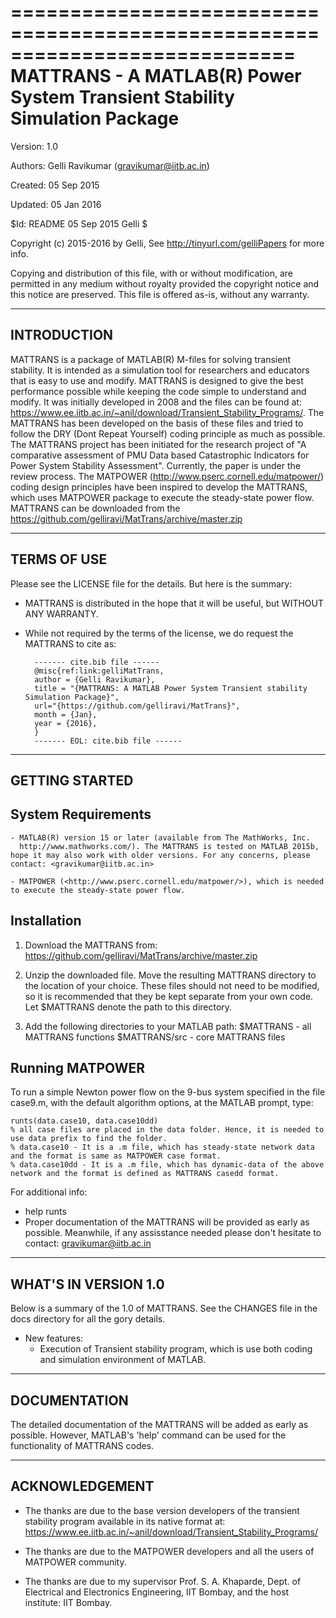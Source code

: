 ============================================================================
MATTRANS - A MATLAB(R) Power System Transient Stability Simulation Package
============================================================================

Version:    1.0

Authors:    Gelli Ravikumar (<gravikumar@iitb.ac.in>)
            
Created:    05 Sep 2015

Updated:    05 Jan 2016

$Id: README 05 Sep 2015 Gelli $

Copyright (c) 2015-2016 by Gelli, See http://tinyurl.com/gelliPapers for more info.

Copying and distribution of this file, with or without modification,
are permitted in any medium without royalty provided the copyright
notice and this notice are preserved. This file is offered as-is,
without any warranty.

--------------
 INTRODUCTION
--------------

MATTRANS is a package of MATLAB(R) M-files for solving transient stability. It is intended as a simulation tool for
researchers and educators that is easy to use and modify. MATTRANS
is designed to give the best performance possible while keeping the code
simple to understand and modify. It was initially developed in 2008 and the files can be found at: <https://www.ee.iitb.ac.in/~anil/download/Transient_Stability_Programs/>. The MATTRANS has been developed on the basis of these files and tried to follow the DRY (Dont Repeat Yourself) coding principle as much as possible.
The MATTRANS project has been initiated for the research project of "A comparative assessment of PMU Data based Catastrophic Indicators for Power System Stability Assessment". Currently, the paper is under the review process.
The MATPOWER (<http://www.pserc.cornell.edu/matpower/>) coding design principles have been inspired to develop the MATTRANS, which uses MATPOWER package to execute the steady-state power flow.
MATTRANS can be downloaded from the <https://github.com/gelliravi/MatTrans/archive/master.zip>


--------------
 TERMS OF USE
--------------

Please see the LICENSE file for the details. But here is the summary:

- MATTRANS is distributed in the hope that it will be useful, but
  WITHOUT ANY WARRANTY.

- While not required by the terms of the license, we do request the MATTRANS to cite as:

        ------- cite.bib file ------
        @misc{ref:link:gelliMatTrans,
        author = {Gelli Ravikumar},
        title = "{MATTRANS: A MATLAB Power System Transient stability Simulation Package}",
        url="{https://github.com/gelliravi/MatTrans}", 
        month = {Jan},
        year = {2016},
        }
        ------- EOL: cite.bib file ------


-----------------
 GETTING STARTED
-----------------

System Requirements
-------------------
    - MATLAB(R) version 15 or later (available from The MathWorks, Inc.
      http://www.mathworks.com/). The MATTRANS is tested on MATLAB 2015b, hope it may also work with older versions. For any concerns, please  contact: <gravikumar@iitb.ac.in>

    - MATPOWER (<http://www.pserc.cornell.edu/matpower/>), which is needed to execute the steady-state power flow.

Installation
------------
1.  Download the MATTRANS from: <https://github.com/gelliravi/MatTrans/archive/master.zip>

2.  Unzip the downloaded file. Move the resulting MATTRANS directory
    to the location of your choice. These files should not need to be
    modified, so it is recommended that they be kept separate from your
    own code. Let $MATTRANS denote the path to this directory.

3.  Add the following directories to your MATLAB path:
      $MATTRANS   - all MATTRANS functions
      $MATTRANS/src - core MATTRANS files


Running MATPOWER
----------------
To run a simple Newton power flow on the 9-bus system specified in the
file case9.m, with the default algorithm options, at the MATLAB prompt,
type:

    runts(data.case10, data.case10dd)
    % all case files are placed in the data folder. Hence, it is needed to use data prefix to find the folder.
    % data.case10 - It is a .m file, which has steady-state network data and the format is same as MATPOWER case format.
	% data.case10dd - It is a .m file, which has dynamic-data of the above network and the format is defined as MATTRANS casedd format.

For additional info:
   - help runts
   - Proper documentation of the MATTRANS will be provided as early as possible. Meanwhile, if any assisstance needed please don't hesitate to contact: <gravikumar@iitb.ac.in>

-----------------------------
 WHAT'S IN VERSION 1.0
-----------------------------

Below is a summary of the 1.0 of MATTRANS. See the
CHANGES file in the docs directory for all the gory details.

* New features:
  - Execution of Transient stability program, which is use both coding and simulation environment of MATLAB.


---------------
 DOCUMENTATION
---------------

The detailed documentation of the MATTRANS will be added as early as possible.
However, MATLAB's 'help' command can be used for the functionality of MATTRANS codes.

----------------
 ACKNOWLEDGEMENT
----------------

 - The thanks are due to the base version developers of the transient stability program available in its native format at: <https://www.ee.iitb.ac.in/~anil/download/Transient_Stability_Programs/>

 - The thanks are due to the MATPOWER developers and all the users of MATPOWER community.

 - The thanks are due to my supervisor Prof. S. A. Khaparde, Dept. of Electrical and Electronics Engineering, IIT Bombay, and the host institute: IIT Bombay.



